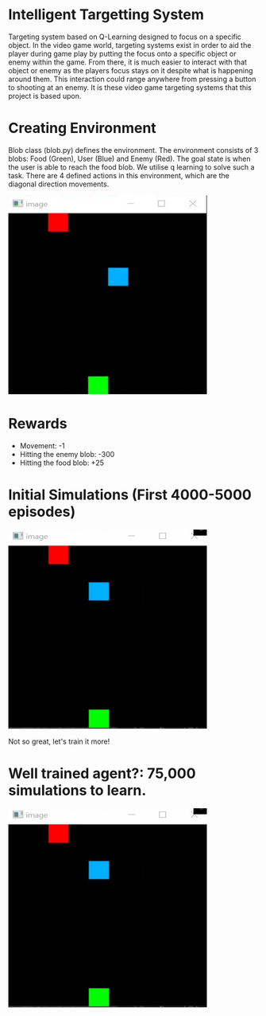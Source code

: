 # Intelligent Targetting System
Targeting system based on Q-Learning designed to focus on a specific object.  In the
video game world, targeting systems exist in order to aid the player during game play by
putting the focus onto a specific object or enemy within the game. From there, it is much
easier to interact with that object or enemy as the players focus stays on it despite what is
happening around them. This interaction could range anywhere from pressing a button to
shooting at an enemy. It is these video game targeting systems that this project is based
upon. 

# Creating Environment
Blob class (blob.py) defines the environment. The environment consists of 3 blobs: Food (Green), User (Blue) and Enemy (Red). The goal state is when the user is able to reach the food blob. We utilise q learning to solve such a task. There are 4 defined actions in this environment, which are the diagonal direction movements.

<img src="https://github.com/arjunmann73/intelligent-targetting-qlearning/blob/master/assets/env.png" width="400" height="400" />

# Rewards 
* Movement: -1
* Hitting the enemy blob: -300
* Hitting the food blob: +25

# Initial Simulations (First 4000-5000 episodes)
<img src="https://github.com/arjunmann73/intelligent-targetting-qlearning/blob/master/assets/initially.gif" width="400" height="400" />

Not so great, let's train it more!

# Well trained agent?: 75,000 simulations to learn.
<img src="https://github.com/arjunmann73/intelligent-targetting-qlearning/blob/master/assets/initially.gif" width="400" height="400" />




